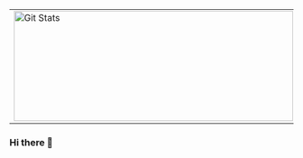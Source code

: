 
<table>
  <tr>
    <td>
      <a href="https://github.com/gponty"><img width="495" height="195" alt="Git Stats" src="https://github-readme-stats-six-delta-13.vercel.app/api?username=gponty&show_icons=true&theme=dracula&locale=fr&count_private=true" /></a>
    </td>
    <td>
      <img width="317" height="195" src="https://github-readme-stats-six-delta-13.vercel.app/api/top-langs/?username=gponty&theme=dracula&layout=compact&langs_count=10&locale=fr&count_private=true" alt="gponty" />
    </td>
  </tr>
</table>

### Hi there 👋

<!--
**gponty/gponty** is a ✨ _special_ ✨ repository because its `README.md` (this file) appears on your GitHub profile.

Here are some ideas to get you started:

- 🔭 I’m currently working on ...
- 🌱 I’m currently learning ...
- 👯 I’m looking to collaborate on ...
- 🤔 I’m looking for help with ...
- 💬 Ask me about ...
- 📫 How to reach me: ...
- 😄 Pronouns: ...
- ⚡ Fun fact: ...
-->

